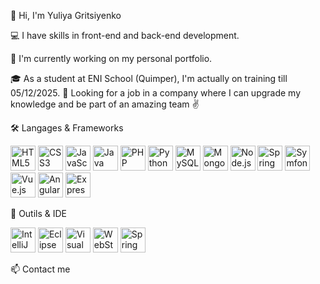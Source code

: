👋 Hi, I'm Yuliya Gritsiyenko

💻 I have skills in front-end and back-end development.

🚀 I'm currently working on my personal portfolio.

🎓 As a student at ENI School (Quimper), I'm actually on training till 05/12/2025.
🏢 Looking for a job in a company where I can upgrade my knowledge and be part of an amazing team ✌️

🛠️ Langages & Frameworks
<!-- Devicon icons with fallback image links --> <p align="left"> <img src="https://cdn.jsdelivr.net/gh/devicons/devicon/icons/html5/html5-original.svg" height="40" alt="HTML5"/> <img src="https://cdn.jsdelivr.net/gh/devicons/devicon/icons/css3/css3-original.svg" height="40" alt="CSS3"/> <img src="https://cdn.jsdelivr.net/gh/devicons/devicon/icons/javascript/javascript-original.svg" height="40" alt="JavaScript"/> <img src="https://cdn.jsdelivr.net/gh/devicons/devicon/icons/java/java-original.svg" height="40" alt="Java"/> <img src="https://cdn.jsdelivr.net/gh/devicons/devicon/icons/php/php-original.svg" height="40" alt="PHP"/> <img src="https://cdn.jsdelivr.net/gh/devicons/devicon/icons/python/python-original.svg" height="40" alt="Python"/> <img src="https://cdn.jsdelivr.net/gh/devicons/devicon/icons/mysql/mysql-original.svg" height="40" alt="MySQL"/> <img src="https://cdn.jsdelivr.net/gh/devicons/devicon/icons/mongodb/mongodb-original.svg" height="40" alt="MongoDB"/> <img src="https://cdn.jsdelivr.net/gh/devicons/devicon/icons/nodejs/nodejs-original.svg" height="40" alt="Node.js"/> <img src="https://cdn.jsdelivr.net/gh/devicons/devicon/icons/spring/spring-original.svg" height="40" alt="Spring Boot"/> <img src="https://cdn.jsdelivr.net/gh/devicons/devicon/icons/symfony/symfony-original.svg" height="40" alt="Symfony"/> <img src="https://cdn.jsdelivr.net/gh/devicons/devicon/icons/vuejs/vuejs-original.svg" height="40" alt="Vue.js"/> <img src="https://cdn.jsdelivr.net/gh/devicons/devicon/icons/angularjs/angularjs-original.svg" height="40" alt="Angular"/> <img src="https://cdn.jsdelivr.net/gh/devicons/devicon/icons/express/express-original.svg" height="40" alt="Express.js"/> </p>

🧰 Outils & IDE
<p align="left"> <img src="https://cdn.jsdelivr.net/gh/devicons/devicon/icons/intellij/intellij-original.svg" height="40" alt="IntelliJ IDEA"/> <img src="https://cdn.jsdelivr.net/gh/devicons/devicon/icons/eclipse/eclipse-original.svg" height="40" alt="Eclipse"/> <img src="https://cdn.jsdelivr.net/gh/devicons/devicon/icons/visualstudio/visualstudio-plain.svg" height="40" alt="Visual Studio Code"/> <img src="https://cdn.jsdelivr.net/gh/devicons/devicon/icons/webstorm/webstorm-original.svg" height="40" alt="WebStorm"/> <img src="https://cdn.jsdelivr.net/gh/devicons/devicon/icons/spring/spring-original.svg" height="40" alt="Spring Initializr"/> </p>

📫 Contact me

